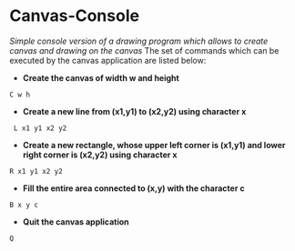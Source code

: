 # Canvas-Console
*Simple console version of a drawing program which allows to create canvas and drawing on the canvas*
The set of commands which can be executed by the canvas application are listed below:
* **Create the canvas of width w and height**
```
C w h 
```
* **Create a new line from (x1,y1) to (x2,y2) using character x**
```
 L x1 y1 x2 y2 
 ```
* **Create a new rectangle, whose upper left corner is (x1,y1) and lower right corner is (x2,y2) using character x**
```
R x1 y1 x2 y2 
```
* **Fill the entire area connected to (x,y) with the character c**
```
B x y c 
```
* **Quit the canvas application**
```
Q
```
